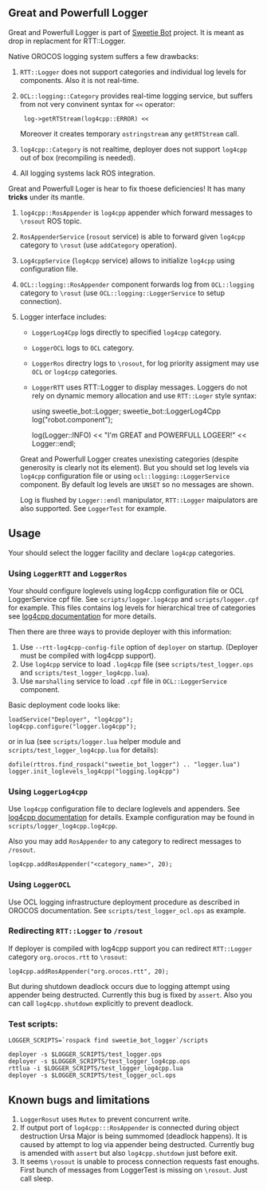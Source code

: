 Great and Powerfull Logger
--------------------------

Great and Powerfull Logger is part of [Sweetie Bot](http://sweetiebot.net) project. 
It is meant as drop in replacment for RTT::Logger.

Native OROCOS logging system suffers a few drawbacks:

1. `RTT::Logger` does not support categories and individual log levels for components. Also it is not real-time.
2. `OCL::logging::Category` provides real-time logging service, but suffers from not very convinent 
    syntax for `<<` operator:
    
        log->getRTStream(log4cpp::ERROR) << 
    
    Moreover it creates temporary `ostringstream` any `getRTStream` call.
3. `log4cpp::Category` is not realtime, deployer does not support `log4cpp` out of box (recompiling is needed).
4. All logging systems lack ROS integration.

Great and Powerfull Loger is hear to fix thoese deficiencies! It has many **tricks** under its mantle.

1. `log4cpp::RosAppender` is `log4cpp` appender which forward messages to `\rosout` ROS topic. 
2. `RosAppenderService` (`rosout` service) is able to forward given `log4cpp` category to `\rosut` (use `addCategory` operation).
2. `Log4cppService` (`log4cpp` service) allows to initialize `log4cpp` using configuration file.
3. `OCL::logging::RosAppender` component  forwards log from `OCL::logging` category to `\rosut` (use `OCL::logging::LoggerService` to setup connection).
4. Logger interface includes:
     * `LoggerLog4Cpp` logs directly to specified `log4cpp` category.
     * `LoggerOCL` logs to `OCL` category.
     * `LoggerRos` directry logs to `\rosout`, for log priority assigment may use `OCL` or `log4cpp` categories.
     * `LoggerRTT` uses RTT::Logger to display messages.
   Loggers do not rely on dynamic memory allocation and use `RTT::Loger` style syntax:
 
       using sweetie_bot::Logger;
       sweetie_bot::LoggerLog4Cpp log("robot.component");

       log(Logger::INFO) << "I'm GREAT and POWERFULL LOGEER!" << Logger::endl;

   Great and Powerfull Logger creates unexisting categories (despite generosity is clearly not its element).
   But you should set log levels  via `log4cpp` configuration file or using `ocl::logging::LoggerService` component.
   By default log levels are `UNSET` so no messages are shown.

   Log is flushed by `Logger::endl` manipulator, `RTT::Logger` maipulators are also supported. See `LoggerTest` for example.

Usage
-----

Your should select the logger facility and declare `log4cpp` categories.

### Using `LoggerRTT` and `LoggerRos`

Your should configure loglevels using log4cpp configuration file or OCL LoggerService cpf file. 
See `scripts/logger.log4cpp` and `scripts/logger.cpf` for example.
This files contains log levels for hierarchical tree of categories see [log4cpp documentation](http://log4cpp.sourceforge.net) for more details.

Then there are three ways to provide deployer with this information:

1. Use `--rtt-log4cpp-config-file` option of `deployer` on startup. (Deployer must be compiled with log4cpp support).
2. Use `log4cpp` service to load `.log4cpp` file (see `scripts/test_logger.ops` and `scripts/test_logger_log4cpp.lua`).
3. Use `marshalling` service to load `.cpf` file in `OCL::LoggerService` component.

Basic deployment code looks like: 

    loadService("Deployer", "log4cpp");
    log4cpp.configure("logger.log4cpp");

or in lua (see `scripts/logger.lua` helper module and `scripts/test_logger_log4cpp.lua` for details):

    dofile(rttros.find_rospack("sweetie_bot_logger") .. "logger.lua")
    logger.init_loglevels_log4cpp("logging.log4cpp")


### Using `LoggerLog4cpp`

Use `log4cpp` configuration file to declare loglevels and appenders. See [log4cpp documentation](http://log4cpp.sourceforge.net) for details.
Example configuration may be found in `scripts/logger_log4cpp.log4cpp`. 

Also you may add `RosAppender` to any category to redirect messages to `/rosout`.

    log4cpp.addRosAppender("<category_name>", 20);


### Using `LoggerOCL`

Use OCL logging infrastructure deployment procedure as described in OROCOS documentation. 
See `scripts/test_logger_ocl.ops` as example.

### Redirecting `RTT::Logger` to `/rosout`

If deployer is compiled with log4cpp support you can redirect `RTT::Logger` category `org.orocos.rtt` to `\rosout`:

    log4cpp.addRosAppender("org.orocos.rtt", 20);

But during shutdown deadlock occurs due to logging attempt using appender being destructed.
Currently this bug is fixed by `assert`. Also you can call `log4cpp.shutdown` explicitly to prevent deadlock.

### Test scripts:

	LOGGER_SCRIPTS=`rospack find sweetie_bot_logger`/scripts

    deployer -s $LOGGER_SCRIPTS/test_logger.ops
    deployer -s $LOGGER_SCRIPTS/test_logger_log4cpp.ops
    rttlua -i $LOGGER_SCRIPTS/test_logger_log4cpp.lua
    deployer -s $LOGGER_SCRIPTS/test_logger_ocl.ops


Known bugs and limitations
--------------------------

1. `LoggerRosut` uses `Mutex` to prevent concurrent write.
2. If output port of `log4cpp:::RosAppender` is connected during object destruction Ursa Major is being summomed (deadlock happens). 
It is caused by attempt to log via appender being destructed. Currently bug is amended with `assert` but also `log4cpp.shutdown` just before exit.
3. It seems `\rosout` is unable to process connection requests fast enoughs. First bunch of messages from LoggerTest is missing on `\rosout`. Just call sleep.



